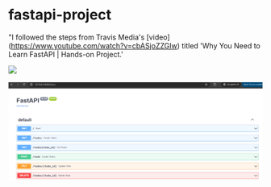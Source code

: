 # fastapi-project

"I followed the steps from Travis Media's [video] (https://www.youtube.com/watch?v=cbASjoZZGIw) titled 'Why You Need to Learn FastAPI | Hands-on Project.'

<img src="[https://github.com/favicon.ico](https://github.com/f-kuzey-edes-huyal/fastapi-project/blob/main/fastapi_img.png)" width="15">

![screenshot](https://github.com/f-kuzey-edes-huyal/fastapi-project/blob/main/fastapi_img.png)

